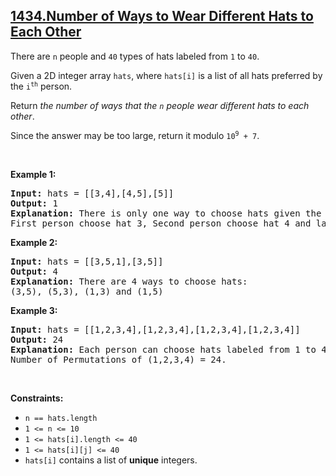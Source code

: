 ## [1434.Number of Ways to Wear Different Hats to Each Other](https://leetcode.com/problems/number-of-ways-to-wear-different-hats-to-each-other/)
<p>There are <code>n</code> people and <code>40</code> types of hats labeled from <code>1</code> to <code>40</code>.</p>

<p>Given a 2D integer array <code>hats</code>, where <code>hats[i]</code> is a list of all hats preferred by the <code>i<sup>th</sup></code> person.</p>

<p>Return <em>the number of ways that the <code>n</code> people wear different hats to each other</em>.</p>

<p>Since the answer may be too large, return it modulo <code>10<sup>9</sup> + 7</code>.</p>

<p>&nbsp;</p>
<p><strong class="example">Example 1:</strong></p>

<pre>
<strong>Input:</strong> hats = [[3,4],[4,5],[5]]
<strong>Output:</strong> 1
<strong>Explanation:</strong> There is only one way to choose hats given the conditions. 
First person choose hat 3, Second person choose hat 4 and last one hat 5.
</pre>

<p><strong class="example">Example 2:</strong></p>

<pre>
<strong>Input:</strong> hats = [[3,5,1],[3,5]]
<strong>Output:</strong> 4
<strong>Explanation:</strong> There are 4 ways to choose hats:
(3,5), (5,3), (1,3) and (1,5)
</pre>

<p><strong class="example">Example 3:</strong></p>

<pre>
<strong>Input:</strong> hats = [[1,2,3,4],[1,2,3,4],[1,2,3,4],[1,2,3,4]]
<strong>Output:</strong> 24
<strong>Explanation:</strong> Each person can choose hats labeled from 1 to 4.
Number of Permutations of (1,2,3,4) = 24.
</pre>

<p>&nbsp;</p>
<p><strong>Constraints:</strong></p>

<ul>
	<li><code>n == hats.length</code></li>
	<li><code>1 &lt;= n &lt;= 10</code></li>
	<li><code>1 &lt;= hats[i].length &lt;= 40</code></li>
	<li><code>1 &lt;= hats[i][j] &lt;= 40</code></li>
	<li><code>hats[i]</code> contains a list of <strong>unique</strong> integers.</li>
</ul>
